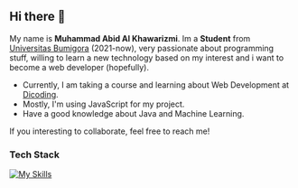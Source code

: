 ## Hi there 👋

My name is **Muhammad Abid Al Khawarizmi**. Im a **Student** from [Universitas Bumigora](https://universitasbumigora.ac.id) (2021-now), very passionate about programming stuff, willing to learn a new technology based on my interest and i want to become a web developer (hopefully).

- Currently, I am taking a course and learning about Web Development at [Dicoding](https://www.dicoding.com). 
- Mostly, I'm using JavaScript for my project.
- Have a good knowledge about Java and Machine Learning.

If you interesting to collaborate, feel free to reach me!

### Tech Stack
[![My Skills](https://skillicons.dev/icons?i=js,react,bootstrap,sass,express,java,postgres,supabase&perline=4)](https://skillicons.dev)

    
  



